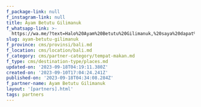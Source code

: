 ```yaml
---
f_package-link: null
f_instagram-link: null
title: Ayam Betutu Gilimanuk
f_whatsapp-link: >-
  https://wa.me/?text=Halo%20Ayam%20Betutu%20Gilimanuk,%20saya%20dapat%20info%20dari%20@loocale.id%20dan%20punya%20pertanyaan
slug: ayam-betutu-gilimanuk
f_province: cms/provinsi/bali.md
f_location: cms/location/bali.md
f_category: cms/partner-category/tempat-makan.md
f_type: cms/destination-type/places.md
updated-on: '2023-09-18T04:19:11.380Z'
created-on: '2023-09-10T17:04:24.241Z'
published-on: '2023-09-18T04:34:08.284Z'
f_partner-name: Ayam Betutu Gilimanuk
layout: '[partners].html'
tags: partners
---
```



